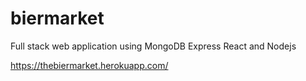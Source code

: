 # biermarket
Full stack web application using MongoDB Express React and Nodejs









https://thebiermarket.herokuapp.com/

